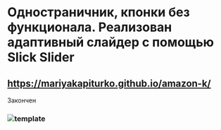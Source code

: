 # Одностраничник, кпонки без функционала. Реализован адаптивный слайдер с помощью Slick Slider
## https://mariyakapiturko.github.io/amazon-k/
Закончен
### ![template](https://user-images.githubusercontent.com/48768449/73842665-11a5de80-482e-11ea-99f0-54ce89cb6b33.jpg)


